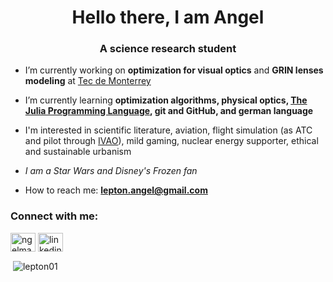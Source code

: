 <h1 align="center">Hello there, I am Angel</h1>
<h3 align="center">A science research student</h3>

- I’m currently working on **optimization for visual optics** and **GRIN lenses modeling** at [Tec de Monterrey](https://tec.mx/en)

- I’m currently learning **optimization algorithms, physical optics, [The Julia Programming Language](https://julialang.org/), git and GitHub, and german language**

- I'm interested in scientific literature, aviation, flight simulation (as ATC and pilot through [IVAO](https://www.ivao.aero/)), mild gaming, nuclear energy supporter, ethical and sustainable urbanism

- *I am a Star Wars and Disney's Frozen fan*

- How to reach me: **lepton.angel@gmail.com**

<h3 align="left">Connect with me:</h3>
<p align="left">
<a href="https://twitter.com/ngelmario01" target="blank"><img align="center" src="https://raw.githubusercontent.com/rahuldkjain/github-profile-readme-generator/master/src/images/icons/Social/twitter.svg" alt="ngelmario" height="30" width="40" /></a>
<a href="https://linkedin.com/in/amariooo" target="blank"><img align="center" src="https://raw.githubusercontent.com/rahuldkjain/github-profile-readme-generator/master/src/images/icons/Social/linked-in-alt.svg" alt="linkedin.com/in/amariooo" height="30" width="40" /></a>
</p>
<p>&nbsp;<img align="center" src="https://github-readme-stats.vercel.app/api?username=lepton01&show_icons=true&locale=en" alt="lepton01" /></p>

